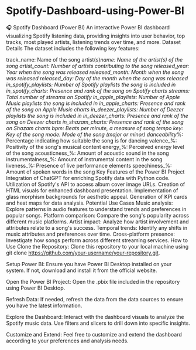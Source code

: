 # Spotify-Dashboard-using-Power-BI
🎧 Spotify Dashboard (Power BI) An interactive Power BI dashboard visualizing Spotify listening data, providing insights into user behavior, top tracks, most played artists, listening trends over time, and more.
Dataset Details
The dataset includes the following key features:

track_name: Name of the song
artist(s)_name: Name of the artist(s) of the song
artist_count: Number of artists contributing to the song
released_year: Year when the song was released
released_month: Month when the song was released
released_day: Day of the month when the song was released
in_spotify_playlists: Number of Spotify playlists the song is included in
in_spotify_charts: Presence and rank of the song on Spotify charts
streams: Total number of streams on Spotify
in_apple_playlists: Number of Apple Music playlists the song is included in
in_apple_charts: Presence and rank of the song on Apple Music charts
in_deezer_playlists: Number of Deezer playlists the song is included in
in_deezer_charts: Presence and rank of the song on Deezer charts
in_shazam_charts: Presence and rank of the song on Shazam charts
bpm: Beats per minute, a measure of song tempo
key: Key of the song
mode: Mode of the song (major or minor)
danceability_%: Percentage indicating how suitable the song is for dancing
valence_%: Positivity of the song's musical content
energy_%: Perceived energy level of the song
acousticness_%: Amount of acoustic sound in the song
instrumentalness_%: Amount of instrumental content in the song
liveness_%: Presence of live performance elements
speechiness_%: Amount of spoken words in the song
Key Features of the Power BI Project
Integration of ChatGPT for enriching Spotify data with Python code.
Utilization of Spotify's API to access album cover image URLs.
Creation of HTML visuals for enhanced dashboard presentation.
Implementation of glass morphism backgrounds for aesthetic appeal.
Generation of KPI cards and heat maps for data analysis.
Potential Use Cases
Music analysis: Explore patterns in audio features to understand trends and preferences in popular songs.
Platform comparison: Compare the song's popularity across different music platforms.
Artist impact: Analyze how artist involvement and attributes relate to a song's success.
Temporal trends: Identify any shifts in music attributes and preferences over time.
Cross-platform presence: Investigate how songs perform across different streaming services.
How to Use
Clone the Repository: Clone this repository to your local machine using git clone https://github.com/your-username/your-repository.git.

Setup Power BI: Ensure you have Power BI Desktop installed on your system. If not, download and install it from the official website.

Open the Power BI Project: Open the .pbix file included in the repository using Power BI Desktop.

Refresh Data: If needed, refresh the data from the data sources to ensure you have the latest information.

Explore the Dashboard: Interact with the dashboard visuals to analyze the Spotify music data. Use filters and slicers to drill down into specific insights.

Customize and Extend: Feel free to customize and extend the dashboard according to your preferences and analysis needs.
